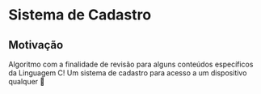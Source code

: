 # Sistema de Cadastro

## Motivação
Algoritmo com a finalidade de revisão para alguns conteúdos específicos da Linguagem C! Um sistema de cadastro para acesso a um dispositivo qualquer 🌱 

